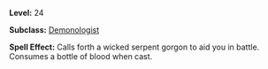 <!-- TITLE: Spell: Call Serpent Gorgon -->
<!-- SUBTITLE:  -->

**Level:** 24

**Subclass:** [Demonologist](demonologist)

**Spell Effect:** Calls forth a wicked serpent gorgon to aid you in battle.  Consumes a bottle of blood when cast.